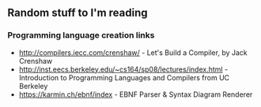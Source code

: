 ## Random stuff to I'm reading

### Programming language creation links
- http://compilers.iecc.com/crenshaw/ - Let's Build a Compiler, by Jack Crenshaw
- http://inst.eecs.berkeley.edu/~cs164/sp08/lectures/index.html - Introduction to Programming Languages and Compilers from UC Berkeley
- https://karmin.ch/ebnf/index - EBNF Parser & Syntax Diagram Renderer
